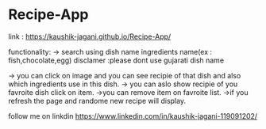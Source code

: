 # Recipe-App
link : https://kaushik-jagani.github.io/Recipe-App/

functionality:
-> search using
  dish name 
  ingredients name(ex : fish,chocolate,egg)
  disclamer :please dont use gujarati dish name

-> you can click on image and you can see recipie of that dish and also which ingredients use in this dish.
-> you can aslo show recipie of you favroite dish click on item.
->you can remove item on favroite list.
->if you refresh the page and randome new recipe will display.


follow me on linkdin
https://www.linkedin.com/in/kaushik-jagani-119091202/
